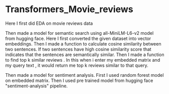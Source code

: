 # Transformers_Movie_reviews

Here I first did EDA on movie reviews data

Then made a model for semantic search using all-MiniLM-L6-v2 model from hugging face. Here I first converted the given dataset into vector embeddings. Then I made a function to calculate cosine similarity between two sentences. If two sentences have high cosine similarity score that indicates that the sentences are semantically similar. Then I made a function to find top k similar reviews . In this when i enter my embedded matrix and my query text , it would return me top k reviews similar to that query.

Then made a model for sentiment analysis. First I used random forest model on embedded matrix. Then I used pre trained model from hugging face "sentiment-analysis" pipeline. 
